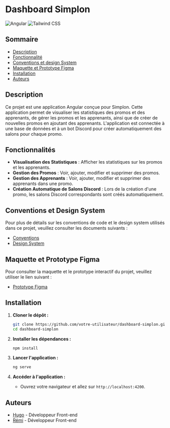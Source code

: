 # Dashboard Simplon

![Angular](https://img.shields.io/badge/Angular-v18.0.3-red)
![Tailwind CSS](https://img.shields.io/badge/Tailwind%20CSS-v3.4.4-blue)

## Sommaire

- [Description](#description)
- [Fonctionnalité](#fonctionnalités)
- [Conventions et design System](#conventions-et-design-system)
- [Maquette et Prototype Figma](#maquette-et-prototype-figma)
- [Installation](#installation)
- [Auteurs](#auteurs)

## Description

Ce projet est une application Angular conçue pour Simplon. Cette application permet de visualiser les statistiques des promos et des apprenants, de gérer les promos et les apprenants, ainsi que de créer de nouvelles promos en ajoutant des apprenants. L'application est connectée à une base de données et à un bot Discord pour créer automatiquement des salons pour chaque promo.

## Fonctionnalités

- **Visualisation des Statistiques** : Afficher les statistiques sur les promos et les apprenants.
- **Gestion des Promos** : Voir, ajouter, modifier et supprimer des promos.
- **Gestion des Apprenants** : Voir, ajouter, modifier et supprimer des apprenants dans une promo.
- **Création Automatique de Salons Discord** : Lors de la création d'une promo, les salons Discord correspondants sont créés automatiquement.

## Conventions et Design System

Pour plus de détails sur les conventions de code et le design system utilisés dans ce projet, veuillez consulter les documents suivants :

- [Conventions](./docs/conventions.md)
- [Design System](./docs/design-system.md)

## Maquette et Prototype Figma

Pour consulter la maquette et le prototype interactif du projet, veuillez utiliser le lien suivant :

- [Prototype Figma](https://www.figma.com/design/OognhFKeekG8u8qqRcqMQQ/Simplon-dashboard?node-id=36-86&t=dFAusiVVELsfZLdl-1)

## Installation

1. **Cloner le dépôt :**

   ```bash
   git clone https://github.com/votre-utilisateur/dashboard-simplon.git
   cd dashboard-simplon
   ```

2. **Installer les dépendances :**

   ```bash
   npm install
   ```

3. **Lancer l'application :**
   ```bash
   ng serve
   ```
4. **Accéder à l'application :**
   - Ouvrez votre navigateur et allez sur `http://localhost:4200`.

## Auteurs

- [Hugo](https://github.com/Hugo-walando) - Développeur Front-end
- [Rémi](https://github.com/RemiDebruyne) - Développeur Front-end
